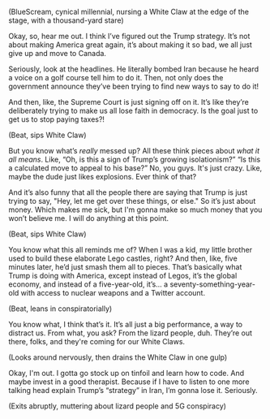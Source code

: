 (BlueScream, cynical millennial, nursing a White Claw at the edge of the stage, with a thousand-yard stare)

Okay, so, hear me out. I think I’ve figured out the Trump strategy. It’s not about making America great again, it’s about making it so bad, we all just give up and move to Canada.

Seriously, look at the headlines. He literally bombed Iran because he heard a voice on a golf course tell him to do it. Then, not only does the government announce they’ve been trying to find new ways to say to do it!

And then, like, the Supreme Court is just signing off on it. It’s like they’re deliberately trying to make us all lose faith in democracy. Is the goal just to get us to stop paying taxes?!

(Beat, sips White Claw)

But you know what’s *really* messed up? All these think pieces about *what it all means*. Like, “Oh, is this a sign of Trump’s growing isolationism?” “Is this a calculated move to appeal to his base?” No, you guys. It's just crazy. Like, maybe the dude just likes explosions. Ever think of that? 

And it’s also funny that all the people there are saying that Trump is just trying to say, "Hey, let me get over these things, or else." So it’s just about money. Which makes me sick, but I'm gonna make so much money that you won’t believe me. I will do anything at this point.

(Beat, sips White Claw)

You know what this all reminds me of? When I was a kid, my little brother used to build these elaborate Lego castles, right? And then, like, five minutes later, he’d just smash them all to pieces. That’s basically what Trump is doing with America, except instead of Legos, it’s the global economy, and instead of a five-year-old, it’s… a seventy-something-year-old with access to nuclear weapons and a Twitter account.

(Beat, leans in conspiratorially)

You know what, I think that’s it. It’s all just a big performance, a way to distract us. From what, you ask? From the lizard people, duh. They’re out there, folks, and they're coming for our White Claws.

(Looks around nervously, then drains the White Claw in one gulp)

Okay, I'm out. I gotta go stock up on tinfoil and learn how to code. And maybe invest in a good therapist. Because if I have to listen to one more talking head explain Trump’s “strategy” in Iran, I’m gonna lose it. Seriously.

(Exits abruptly, muttering about lizard people and 5G conspiracy)